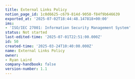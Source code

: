 ```yaml
---
title: External Links Policy
notion_page_id: 1c0d6625-c679-814d-9058-f84f9b646639
exported_at: '2025-07-02T18:44:48.147818+00:00'
ims:
- 'ISO/IEC 27001: Information Security Management System'
status: Not started
last-edited-time: '2025-07-01T22:51:00.000Z'
id: 50
created-time: '2025-03-24T10:40:00.000Z'
name: External Links Policy
owner:
- Ryan Laird
company-handbook: false
version-number: 1.1
---
```


<!-- Unsupported block type: unsupported -->